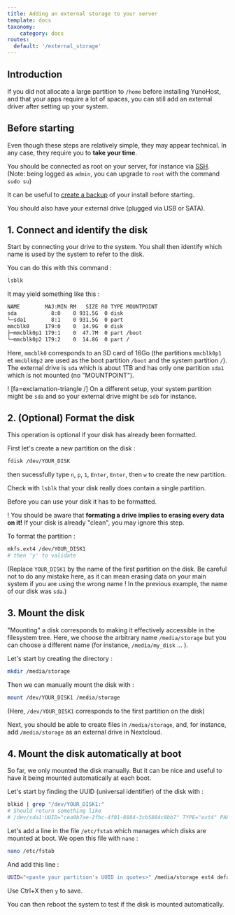 ```yaml
---
title: Adding an external storage to your server
template: docs
taxonomy:
    category: docs
routes:
  default: '/external_storage'
---
```


## Introduction

If you did not allocate a large partition to `/home` before installing YunoHost, and that your apps require a lot of spaces, you can still add an external driver after setting up your system.

## Before starting

Even though these steps are relatively simple, they may appear technical. In any case, they require you to **take your time**.

You should be connected as root on your server, for instance via [SSH](/ssh). (Note: being logged as `admin`, you can upgrade to `root` with the command `sudo su`)

It can be useful to [create a backup](/backup) of your install before starting.

You should also have your external drive (plugged via USB or SATA).

## 1. Connect and identify the disk

Start by connecting your drive to the system. You shall then identify which name is used by the system to refer to the disk.

You can do this with this command :

```bash
lsblk
```

It may yield something like this :

```bash
NAME        MAJ:MIN RM   SIZE RO TYPE MOUNTPOINT
sda           8:0    0 931.5G  0 disk
└─sda1        8:1    0 931.5G  0 part
mmcblk0     179:0    0  14.9G  0 disk
├─mmcblk0p1 179:1    0  47.7M  0 part /boot
└─mmcblk0p2 179:2    0  14.8G  0 part /
```

Here, `mmcblk0` corresponds to an SD card of 16Go (the partitions `mmcblk0p1` et `mmcblk0p2` are used as the boot partition `/boot` and the system partition `/`). The external drive is `sda` which is about 1TB and has only one partition `sda1` which is not mounted (no "MOUNTPOINT").

! [fa=exclamation-triangle /] On a different setup, your system partition might be `sda` and so your external drive might be `sdb` for instance.

## 2. (Optional) Format the disk

This operation is optional if your disk has already been formatted.

First let's create a new partition on the disk :

```bash
fdisk /dev/YOUR_DISK
```

then sucessfully type `n`, `p`, `1`, `Enter`, `Enter`, then `w` to create the new partition.

Check with `lsblk` that your disk really does contain a single partition.

Before you can use your disk it has to be formatted.

! You should be aware that **formating a drive implies to erasing every data on it!** If your disk is already "clean", you may ignore this step.

To format the partition :

```bash
mkfs.ext4 /dev/YOUR_DISK1
# then 'y' to validate
```

(Replace `YOUR_DISK1` by the name of the first partition on the disk. Be careful not to do any mistake here, as it can mean erasing data on your main system if you are using the wrong name ! In the previous example, the name of our disk was `sda`.)


## 3. Mount the disk

"Mounting" a disk corresponds to making it effectively accessible in the filesystem tree. Here, we choose the arbitrary name `/media/storage` but you can choose a different name (for instance, `/media/my_disk` ... ).

Let's start by creating the directory :

```bash
mkdir /media/storage
```

Then we can manually mount the disk with :

```bash
mount /dev/YOUR_DISK1 /media/storage
```

(Here, `/dev/YOUR_DISK1` corresponds to the first partition on the disk)

Next, you should be able to create files in `/media/storage`, and, for instance, add `/media/storage` as an external drive in Nextcloud.

## 4. Mount the disk automatically at boot

So far, we only mounted the disk manually. But it can be nice and useful to have it being mounted automatically at each boot.

Let's start by finding the UUID (universal identifier) of the disk with :

```bash
blkid | grep "/dev/YOUR_DISK1:"
# Should return something like
# /dev/sda1:UUID="cea0b7ae-2fbc-4f01-8884-3cb5884c8bb7" TYPE="ext4" PARTUUID="34e4b02c-02"
```

Let's add a line in the file `/etc/fstab` which manages which disks are mounted at boot. We open this file with `nano` :

```bash
nano /etc/fstab
```

And add this line :

```bash
UUID="<paste your partition's UUID in quotes>" /media/storage ext4 defaults,nofail 0 0
```

Use Ctrl+X then `y` to save.

You can then reboot the system to test if the disk is mounted automatically.

